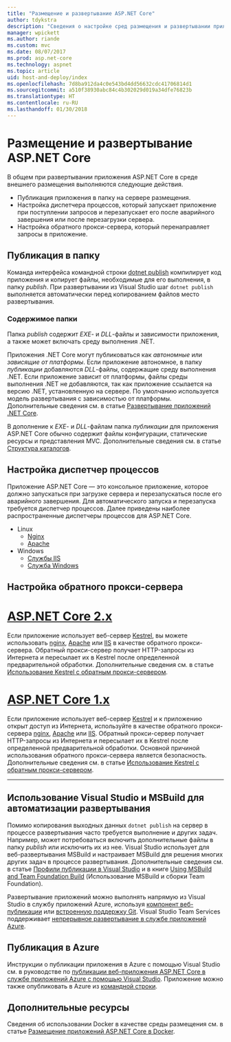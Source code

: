```yaml
---
title: "Размещение и развертывание ASP.NET Core"
author: tdykstra
description: "Сведения о настройке сред размещения и развертывании приложений ASP.NET Core."
manager: wpickett
ms.author: riande
ms.custom: mvc
ms.date: 08/07/2017
ms.prod: asp.net-core
ms.technology: aspnet
ms.topic: article
uid: host-and-deploy/index
ms.openlocfilehash: 7d8ba912da4c0e543bd4dd56632cdc41706814d1
ms.sourcegitcommit: a510f38930abc84c4b302029d019a34dfe76823b
ms.translationtype: HT
ms.contentlocale: ru-RU
ms.lasthandoff: 01/30/2018
---
```

# <a name="host-and-deploy-aspnet-core"></a>Размещение и развертывание ASP.NET Core

В общем при развертывании приложения ASP.NET Core в среде внешнего размещения выполняются следующие действия.

* Публикация приложения в папку на сервере размещения.
* Настройка диспетчера процессов, который запускает приложение при поступлении запросов и перезапускает его после аварийного завершения или после перезагрузки сервера.
* Настройка обратного прокси-сервера, который перенаправляет запросы в приложение.

## <a name="publish-to-a-folder"></a>Публикация в папку 

Команда интерфейса командной строки [dotnet publish](/dotnet/articles/core/tools/dotnet-publish) компилирует код приложения и копирует файлы, необходимые для его выполнения, в папку *publish*. При развертывании из Visual Studio шаг `dotnet publish` выполняется автоматически перед копированием файлов место развертывания.

### <a name="folder-contents"></a>Содержимое папки

Папка *publish* содержит *EXE*- и *DLL*-файлы и зависимости приложения, а также может включать среду выполнения .NET.

Приложения .NET Core могут публиковаться как *автономные* или *зависящие от платформы*. Если приложение автономное, в папку *публикации* добавляются *DLL*-файлы, содержащие среду выполнения .NET. Если приложение зависит от платформы, файлы среды выполнения .NET не добавляются, так как приложение ссылается на версию .NET, установленную на сервере. По умолчанию используется модель развертывания с зависимостью от платформы. Дополнительные сведения см. в статье [Развертывание приложений .NET Core](/dotnet/articles/core/deploying/index).

В дополнение к *EXE*- и *DLL*-файлам папка *публикации* для приложения ASP.NET Core обычно содержит файлы конфигурации, статические ресурсы и представления MVC. Дополнительные сведения см. в статье [Структура каталогов](xref:host-and-deploy/directory-structure).

## <a name="set-up-a-process-manager"></a>Настройка диспетчер процессов

Приложение ASP.NET Core — это консольное приложение, которое должно запускаться при загрузке сервера и перезапускаться после его аварийного завершения. Для автоматического запуска и перезапуска требуется диспетчер процессов. Далее приведены наиболее распространенные диспетчеры процессов для ASP.NET Core.

* Linux
  * [Nginx](xref:host-and-deploy/linux-nginx)
  * [Apache](xref:host-and-deploy/linux-apache)
* Windows
  * [Службы IIS](xref:host-and-deploy/iis/index)
  * [Служба Windows](xref:host-and-deploy/windows-service)

## <a name="set-up-a-reverse-proxy"></a>Настройка обратного прокси-сервера

# <a name="aspnet-core-2xtabaspnetcore2x"></a>[ASP.NET Core 2.x](#tab/aspnetcore2x)

Если приложение использует веб-сервер [Kestrel](xref:fundamentals/servers/kestrel), вы можете использовать [nginx](xref:host-and-deploy/linux-nginx), [Apache](xref:host-and-deploy/linux-apache) или [IIS](xref:host-and-deploy/iis/index) в качестве обратного прокси-сервера. Обратный прокси-сервер получает HTTP-запросы из Интернета и пересылает их в Kestrel после определенной предварительной обработки. Дополнительные сведения см. в статье [Использование Kestrel с обратным прокси-сервером](xref:fundamentals/servers/kestrel?tabs=aspnetcore2x#when-to-use-kestrel-with-a-reverse-proxy).

# <a name="aspnet-core-1xtabaspnetcore1x"></a>[ASP.NET Core 1.x](#tab/aspnetcore1x)

Если приложение использует веб-сервер [Kestrel](xref:fundamentals/servers/kestrel) и к приложению открыт доступ из Интернета, используйте в качестве обратного прокси-сервера [nginx](xref:host-and-deploy/linux-nginx), [Apache](xref:host-and-deploy/linux-apache) или [IIS](xref:host-and-deploy/iis/index). Обратный прокси-сервер получает HTTP-запросы из Интернета и пересылает их в Kestrel после определенной предварительной обработки. Основной причиной использования обратного прокси-сервера является безопасность. Дополнительные сведения см. в статье [Использование Kestrel с обратным прокси-сервером](xref:fundamentals/servers/kestrel?tabs=aspnetcore1x#when-to-use-kestrel-with-a-reverse-proxy).

---

## <a name="using-visual-studio-and-msbuild-to-automate-deployment"></a>Использование Visual Studio и MSBuild для автоматизации развертывания

Помимо копирования выходных данных `dotnet publish` на сервер в процессе развертывания часто требуется выполнение и других задач. Например, может потребоваться включить дополнительные файлы в папку *publish* или исключить их из нее. Visual Studio использует для веб-развертывания MSBuild и настраивает MSBuild для решения многих других задач в процессе развертывания. Дополнительные сведения см. в статье [Профили публикации в Visual Studio](xref:host-and-deploy/visual-studio-publish-profiles) и в книге [Using MSBuild and Team Foundation Build](http://msbuildbook.com/) (Использование MSBuild и сборки Team Foundation).

Развертывание приложений можно выполнять напрямую из Visual Studio в службу приложений Azure, используя [компонент веб-публикации](xref:tutorials/publish-to-azure-webapp-using-vs) или [встроенную поддержку Git](xref:host-and-deploy/azure-apps/azure-continuous-deployment). Visual Studio Team Services поддерживает [непрерывное развертывание в службе приложений Azure](/vsts/build-release/apps/cd/azure/aspnet-core-to-azure-webapp?tabs=vsts).

## <a name="publishing-to-azure"></a>Публикация в Azure

Инструкции о публикации приложения в Azure с помощью Visual Studio см. в руководстве по [публикации веб-приложения ASP.NET Core в службе приложений Azure с помощью Visual Studio](xref:tutorials/publish-to-azure-webapp-using-vs). Приложение можно также опубликовать в Azure из [командной строки](xref:tutorials/publish-to-azure-webapp-using-cli).

## <a name="additional-resources"></a>Дополнительные ресурсы

Сведения об использовании Docker в качестве среды размещения см. в статье [Размещение приложений ASP.NET Core в Docker](xref:host-and-deploy/docker/index).
